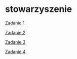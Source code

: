 # stowarzyszenie

[Zadanie 1](zadanie01/README.md)

[Zadanie 2](zadanie02/README.md)

[Zadanie 3](zadanie03/README.md)

[Zadanie 4](zadanie04/README.md)
